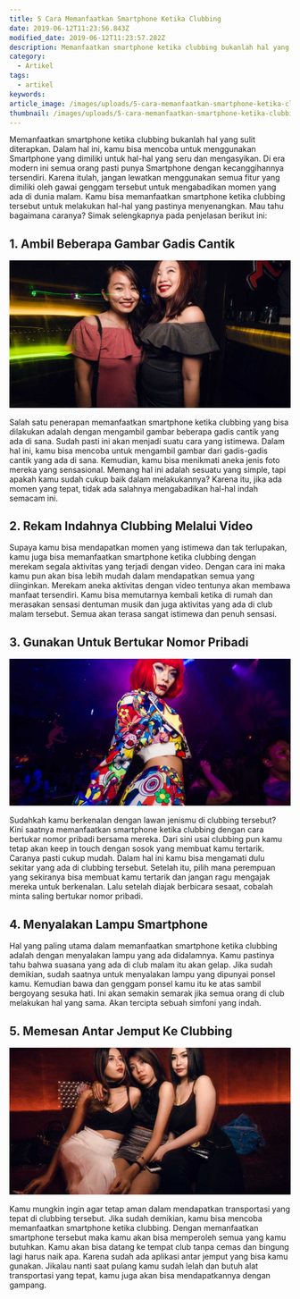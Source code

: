 ```yaml
---
title: 5 Cara Memanfaatkan Smartphone Ketika Clubbing
date: 2019-06-12T11:23:56.843Z
modified_date: 2019-06-12T11:23:57.282Z
description: Memanfaatkan smartphone ketika clubbing bukanlah hal yang sulit diterapkan.  Dalam hal ini, kamu bisa mencoba untuk menggunakan Smartphone.
category:
  - Artikel
tags:
  - artikel
keywords:
article_image: /images/uploads/5-cara-memanfaatkan-smartphone-ketika-clubbing-2.jpg
thumbnail: /images/uploads/5-cara-memanfaatkan-smartphone-ketika-clubbing-2-004.jpg
---
```

Memanfaatkan smartphone ketika clubbing bukanlah hal yang sulit diterapkan. Dalam hal ini, kamu bisa mencoba untuk menggunakan Smartphone yang dimiliki untuk hal-hal yang seru dan mengasyikan. Di era modern ini semua orang pasti punya Smartphone dengan kecanggihannya tersendiri. Karena itulah, jangan lewatkan menggunakan semua fitur yang dimiliki oleh gawai genggam tersebut untuk mengabadikan momen yang ada di dunia malam. Kamu bisa memanfaatkan smartphone ketika clubbing tersebut untuk melakukan hal-hal yang pastinya menyenangkan. Mau tahu bagaimana caranya? Simak selengkapnya pada penjelasan berikut ini:



## 1. Ambil Beberapa Gambar Gadis Cantik

![5 Cara Memanfaatkan Smartphone Ketika Clubbing](/images/uploads/5-cara-memanfaatkan-smartphone-ketika-clubbing-3.jpg)

Salah satu penerapan memanfaatkan smartphone ketika clubbing yang bisa dilakukan adalah dengan mengambil gambar beberapa gadis cantik yang ada di sana. Sudah pasti ini akan menjadi suatu cara yang istimewa. Dalam hal ini, kamu bisa mencoba untuk mengambil gambar dari gadis-gadis cantik yang ada di sana. Kemudian, kamu bisa menikmati aneka jenis foto mereka yang sensasional. Memang hal ini adalah sesuatu yang simple, tapi apakah kamu sudah cukup baik dalam melakukannya? Karena itu, jika ada momen yang tepat, tidak ada salahnya mengabadikan hal-hal indah semacam ini.



## 2. Rekam Indahnya Clubbing Melalui Video

Supaya kamu bisa mendapatkan momen yang istimewa dan tak terlupakan, kamu juga bisa memanfaatkan smartphone ketika clubbing dengan merekam segala aktivitas yang terjadi dengan video. Dengan cara ini maka kamu pun akan bisa lebih mudah dalam mendapatkan semua yang diinginkan. Merekam aneka aktivitas dengan video tentunya akan membawa manfaat tersendiri. Kamu bisa memutarnya kembali ketika di rumah dan merasakan sensasi dentuman musik dan juga aktivitas yang ada di club malam tersebut. Semua akan terasa sangat istimewa dan penuh sensasi.



## 3. Gunakan Untuk Bertukar Nomor Pribadi

![5 Cara Memanfaatkan Smartphone Ketika Clubbing](/images/uploads/5-cara-memanfaatkan-smartphone-ketika-clubbing-2.jpg)

Sudahkah kamu berkenalan dengan lawan jenismu di clubbing tersebut? Kini saatnya memanfaatkan smartphone ketika clubbing dengan cara bertukar nomor pribadi bersama mereka. Dari sini usai clubbing pun kamu tetap akan keep in touch dengan sosok yang membuat kamu tertarik. Caranya pasti cukup mudah. Dalam hal ini kamu bisa mengamati dulu sekitar yang ada di clubbing tersebut. Setelah itu, pilih mana perempuan yang sekiranya bisa membuat kamu tertarik dan jangan ragu mengajak mereka untuk berkenalan. Lalu setelah diajak berbicara sesaat, cobalah minta saling bertukar nomor pribadi.



## 4. Menyalakan Lampu Smartphone

Hal yang paling utama dalam memanfaatkan smartphone ketika clubbing adalah dengan menyalakan lampu yang ada didalamnya. Kamu pastinya tahu bahwa suasana yang ada di club malam itu akan gelap. Jika sudah demikian, sudah saatnya untuk menyalakan lampu yang dipunyai ponsel kamu. Kemudian bawa dan genggam ponsel kamu itu ke atas sambil bergoyang sesuka hati. Ini akan semakin semarak jika semua orang di club melakukan hal yang sama. Akan tercipta sebuah simfoni yang indah.



## 5. Memesan Antar Jemput Ke Clubbing

![5 Cara Memanfaatkan Smartphone Ketika Clubbing](/images/uploads/5-cara-memanfaatkan-smartphone-ketika-clubbing-1.jpg)

Kamu mungkin ingin agar tetap aman dalam mendapatkan transportasi yang tepat di clubbing tersebut. Jika sudah demikian, kamu bisa mencoba memanfaatkan smartphone ketika clubbing. Dengan memanfaatkan smartphone tersebut maka kamu akan bisa memperoleh semua yang kamu butuhkan. Kamu akan bisa datang ke tempat club tanpa cemas dan bingung lagi harus naik apa. Karena sudah ada aplikasi antar jemput yang bisa kamu gunakan. Jikalau nanti saat pulang kamu sudah lelah dan butuh alat transportasi yang tepat, kamu juga akan bisa mendapatkannya dengan gampang.
